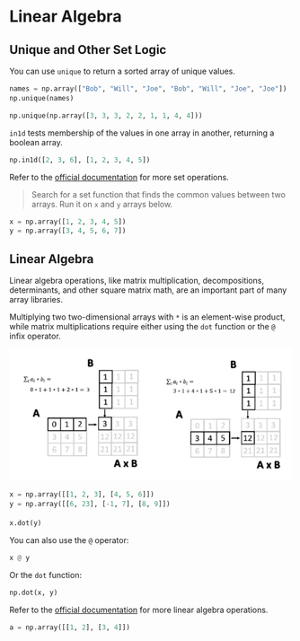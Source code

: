 # Linear Algebra

## Unique and Other Set Logic

You can use `unique` to return a sorted array of unique values.

```python
names = np.array(["Bob", "Will", "Joe", "Bob", "Will", "Joe", "Joe"])
np.unique(names)
```

```python
np.unique(np.array([3, 3, 3, 2, 2, 1, 1, 4, 4]))
```

`in1d` tests membership of the values in one array in another, returning a boolean array.

```python
np.in1d([2, 3, 6], [1, 2, 3, 4, 5])
```

Refer to the [official documentation](https://numpy.org/doc/stable/reference/routines.set.html) for more set operations.

> Search for a set function that finds the common values between two arrays.
> Run it on `x` and `y` arrays below.

```python
x = np.array([1, 2, 3, 4, 5])
y = np.array([3, 4, 5, 6, 7])
```

## Linear Algebra

Linear algebra operations, like matrix multiplication, decompositions, determinants, and other square matrix math, are an important part of many array libraries.

Multiplying two two-dimensional arrays with `*` is an element-wise product, while matrix multiplications require either using the `dot` function or the `@` infix operator.

![matrix_multiplication](./assets/matrix_multiplication.png)

```python
x = np.array([[1, 2, 3], [4, 5, 6]])
y = np.array([[6, 23], [-1, 7], [8, 9]])

x.dot(y)
```

You can also use the `@` operator:

```python
x @ y
```

Or the `dot` function:

```python
np.dot(x, y)
```

Refer to the [official documentation](https://numpy.org/doc/stable/reference/routines.linalg.html) for more linear algebra operations.

```python
a = np.array([[1, 2], [3, 4]])
```

